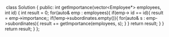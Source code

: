 ​
class Solution {
public:
int getImportance(vector<Employee*> employees, int id) {
int result = 0;
for(auto& emp : employees){
if(emp-> id == id){
result = emp->importance;;
if(!emp->subordinates.empty()){
for(auto& s : emp->subordinates){
result += getImportance(employees, s);
}
}
return result;
}
}
return result;
}
};
​
​
​